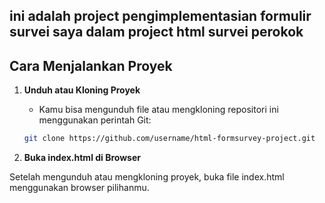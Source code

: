 ## ini adalah project pengimplementasian formulir survei saya dalam project html survei perokok
## Cara Menjalankan Proyek

1. **Unduh atau Kloning Proyek**
   - Kamu bisa mengunduh file atau mengkloning repositori ini menggunakan perintah Git:
   
   ```bash
   git clone https://github.com/username/html-formsurvey-project.git

1. **Buka index.html di Browser**

Setelah mengunduh atau mengkloning proyek, buka file index.html menggunakan browser pilihanmu.